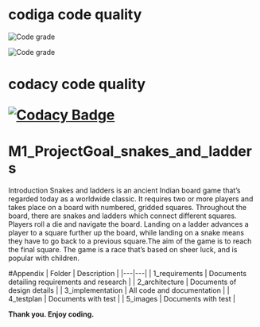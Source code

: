 <h1>codiga code quality</h1>

![Code grade](https://api.codiga.io/project/31507/score/svg)

![Code grade](https://api.codiga.io/project/31507/status/svg)

<h1>codacy code quality
  
  [![Codacy Badge](https://app.codacy.com/project/badge/Grade/99bae1fab5d441a9837c6a4885b27265)](https://www.codacy.com/gh/saisrinivasdasari/M1_ProjectGoal_snakes_and_ladders/dashboard?utm_source=github.com&amp;utm_medium=referral&amp;utm_content=saisrinivasdasari/M1_ProjectGoal_snakes_and_ladders&amp;utm_campaign=Badge_Grade)

# M1_ProjectGoal_snakes_and_ladders

Introduction
Snakes and ladders is an ancient Indian board game that’s regarded today as a worldwide classic. It requires two or more players and takes place on a board with numbered, gridded squares. Throughout the board, there are snakes and ladders which connect different squares. Players roll a die and navigate the board. Landing on a ladder advances a player to a square further up the board, while landing on a snake means they have to go back to a previous square.The aim of the game is to reach the final square. The game is a race that’s based on sheer luck, and is popular with children.


#Appendix
| Folder | Description |
|---|---|
| 1_requirements | Documents detailing requirements and research |
| 2_architecture | Documents of design details |
| 3_implementation | All code and documentation |
| 4_testplan | Documents with test |
| 5_images | Documents with test |


<b>Thank you. Enjoy coding.</b>
